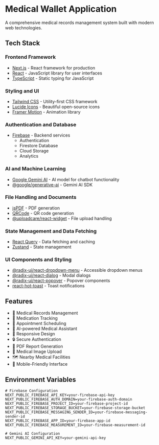 # Medical Wallet Application

A comprehensive medical records management system built with modern web technologies.

## Tech Stack

### Frontend Framework
- [Next.js](https://nextjs.org/) - React framework for production
- [React](https://reactjs.org/) - JavaScript library for user interfaces
- [TypeScript](https://www.typescriptlang.org/) - Static typing for JavaScript

### Styling and UI
- [Tailwind CSS](https://tailwindcss.com/) - Utility-first CSS framework
- [Lucide Icons](https://lucide.dev/) - Beautiful open-source icons
- [Framer Motion](https://www.framer.com/motion/) - Animation library

### Authentication and Database
- [Firebase](https://firebase.google.com/) - Backend services
  - Authentication
  - Firestore Database
  - Cloud Storage
  - Analytics

### AI and Machine Learning
- [Google Gemini AI](https://ai.google.dev/) - AI model for chatbot functionality
- [@google/generative-ai](https://www.npmjs.com/package/@google/generative-ai) - Gemini AI SDK

### File Handling and Documents
- [jsPDF](https://www.npmjs.com/package/jspdf) - PDF generation
- [QRCode](https://www.npmjs.com/package/qrcode.react) - QR code generation
- [@uploadcare/react-widget](https://www.npmjs.com/package/@uploadcare/react-widget) - File upload handling

### State Management and Data Fetching
- [React Query](https://tanstack.com/query/latest) - Data fetching and caching
- [Zustand](https://zustand-demo.pmnd.rs/) - State management

### UI Components and Styling
- [@radix-ui/react-dropdown-menu](https://www.radix-ui.com/primitives/docs/components/dropdown-menu) - Accessible dropdown menus
- [@radix-ui/react-dialog](https://www.radix-ui.com/primitives/docs/components/dialog) - Modal dialogs
- [@radix-ui/react-popover](https://www.radix-ui.com/primitives/docs/components/popover) - Popover components
- [react-hot-toast](https://react-hot-toast.com/) - Toast notifications

## Features

- 🏥 Medical Records Management
- 💊 Medication Tracking
- 📅 Appointment Scheduling
- 🤖 AI-powered Medical Assistant
- 📱 Responsive Design
- 🔒 Secure Authentication
- 📄 PDF Report Generation
- 📸 Medical Image Upload
- 🗺️ Nearby Medical Facilities
- 📱 Mobile-Friendly Interface

## Environment Variables

```env
# Firebase Configuration
NEXT_PUBLIC_FIREBASE_API_KEY=your-firebase-api-key
NEXT_PUBLIC_FIREBASE_AUTH_DOMAIN=your-firebase-auth-domain
NEXT_PUBLIC_FIREBASE_PROJECT_ID=your-firebase-project-id
NEXT_PUBLIC_FIREBASE_STORAGE_BUCKET=your-firebase-storage-bucket
NEXT_PUBLIC_FIREBASE_MESSAGING_SENDER_ID=your-firebase-messaging-sender-id
NEXT_PUBLIC_FIREBASE_APP_ID=your-firebase-app-id
NEXT_PUBLIC_FIREBASE_MEASUREMENT_ID=your-firebase-measurement-id

# Gemini AI Configuration
NEXT_PUBLIC_GEMINI_API_KEY=your-gemini-api-key
```

